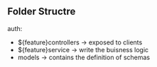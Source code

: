 ## Folder Structre
auth:
* ${feature}controllers -> exposed to clients
* ${feature}service -> write the buisness logic
* models -> contains the definition of schemas


